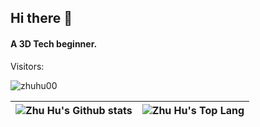## Hi there 👋
#### A 3D Tech beginner.

Visitors: 

<img src="https://count.getloli.com/get/@zhuhu00" alt="zhuhu00" />

| ![Zhu Hu's Github stats](https://github-readme-stats.vercel.app/api?username=zhuhu00&show_icons=true) | ![Zhu Hu's Top Lang](https://github-readme-stats.vercel.app/api/top-langs/?username=zhuhu00&layout=compact) |
|---|---|







<!--
**zhuhu00/zhuhu00** is a ✨ _special_ ✨ repository because its `README.md` (this file) appears on your GitHub profile.

Here are some ideas to get you started:

- 🔭 I’m currently working on A project
- 🌱 I’m currently learning 3D Vision
- 👯 I’m looking to collaborate on 3D Vision
- 🤔 I’m looking for help with ...
- 💬 Ask me about ...
- 📫 How to reach me: zhuhu00@foxmail.com
- 😄 Pronouns: ...
- ⚡ Fun fact: ...
-->
